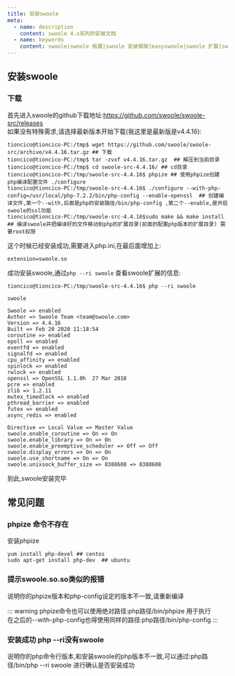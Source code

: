```yaml
---
title: 安装swoole
meta:
  - name: description
    content: swoole 4.x系列的安装文档
  - name: keywords
    content: swoole|swoole 拓展|swoole 安装框架|easyswoole|swoole 扩展|swoole框架|安装 swoole
---
```


## 安装swoole
### 下载
首先进入swoole的github下载地址:https://github.com/swoole/swoole-src/releases  
如果没有特殊需求,请选择最新版本开始下载(我这里是最新版是v4.4.16):   
```
tioncico@tioncico-PC:/tmp$ wget https://github.com/swoole/swoole-src/archive/v4.4.16.tar.gz ## 下载
tioncico@tioncico-PC:/tmp$ tar -zvxf v4.4.16.tar.gz  ## 解压到当前目录
tioncico@tioncico-PC:/tmp$ cd swoole-src-4.4.16/ ## cd目录
tioncico@tioncico-PC:/tmp/swoole-src-4.4.16$ phpize ## 使用phpize创建php编译配置文件 ./configure
tioncico@tioncico-PC:/tmp/swoole-src-4.4.16$ ./configure --with-php-config=/usr/local/php-7.2.2/bin/php-config --enable-openssl  ## 创建编译文件,第一个--with,后面是php的安装路径/bin/php-config ,第二个--enable,是开启swoole的ssl功能
tioncico@tioncico-PC:/tmp/swoole-src-4.4.16$sudo make && make install  ## 编译swoole并把编译好的文件移动到php的扩展目录(前面的配置php版本的扩展目录) 需要root权限
```

这个时候已经安装成功,需要进入php.ini,在最后面增加上:
```
extension=swoole.so
```

成功安装swoole,通过`php --ri swoole` 查看swoole扩展的信息:

```
tioncico@tioncico-PC:/tmp/swoole-src-4.4.16$ php --ri swoole

swoole

Swoole => enabled
Author => Swoole Team <team@swoole.com>
Version => 4.4.16
Built => Feb 20 2020 11:18:54
coroutine => enabled
epoll => enabled
eventfd => enabled
signalfd => enabled
cpu_affinity => enabled
spinlock => enabled
rwlock => enabled
openssl => OpenSSL 1.1.0h  27 Mar 2018
pcre => enabled
zlib => 1.2.11
mutex_timedlock => enabled
pthread_barrier => enabled
futex => enabled
async_redis => enabled

Directive => Local Value => Master Value
swoole.enable_coroutine => On => On
swoole.enable_library => On => On
swoole.enable_preemptive_scheduler => Off => Off
swoole.display_errors => On => On
swoole.use_shortname => On => On
swoole.unixsock_buffer_size => 8388608 => 8388608

```

到此,swoole安装完毕

## 常见问题
### phpize 命令不存在
安装phpize 
```
yum install php-devel ## centos
sudo apt-get install php-dev  ## ubuntu
```

### 提示swoole.so.so类似的报错
说明你的phpize版本和php-config设定的版本不一致,请重新编译

::: warning
phpize命令也可以使用绝对路径:php路径/bin/phpize 用于执行  
在之后的--with-php-config也得使用同样的路径:php路径/bin/php-config
:::

### 安装成功 php --ri没有swoole
说明你的php命令行版本,和安装swoole的php版本不一致,可以通过:php路径/bin/php --ri swoole 进行确认是否安装成功